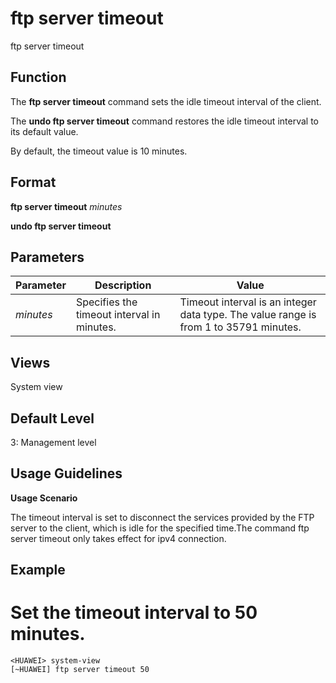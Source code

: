 ftp server timeout
==================

ftp server timeout

Function
--------



The **ftp server timeout** command sets the idle timeout interval of the client.

The **undo ftp server timeout** command restores the idle timeout interval to its default value.



By default, the timeout value is 10 minutes.


Format
------

**ftp server timeout** *minutes*

**undo ftp server timeout**


Parameters
----------

| Parameter | Description | Value |
| --- | --- | --- |
| *minutes* | Specifies the timeout interval in minutes. | Timeout interval is an integer data type. The value range is from 1 to 35791 minutes. |



Views
-----

System view


Default Level
-------------

3: Management level


Usage Guidelines
----------------

**Usage Scenario**



The timeout interval is set to disconnect the services provided by the FTP server to the client, which is idle for the specified time.The command ftp server timeout only takes effect for ipv4 connection.




Example
-------

# Set the timeout interval to 50 minutes.
```
<HUAWEI> system-view
[~HUAWEI] ftp server timeout 50

```